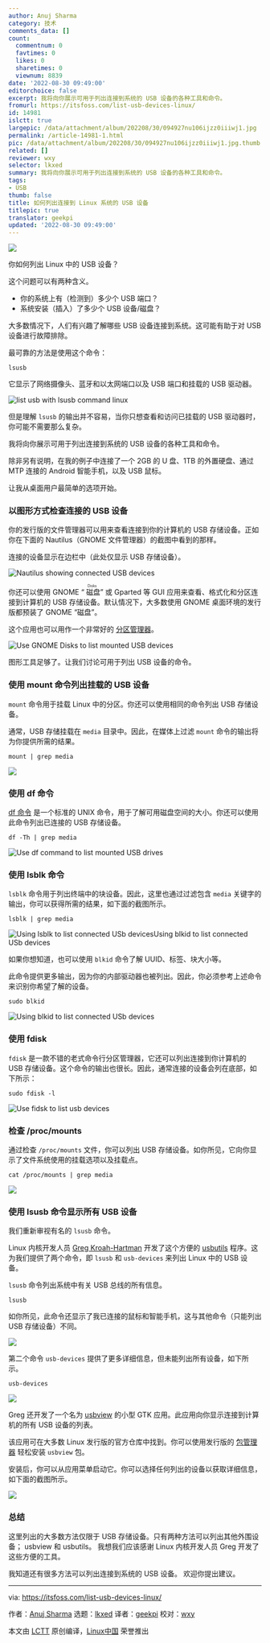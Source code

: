 ```yaml
---
author: Anuj Sharma
category: 技术
comments_data: []
count:
  commentnum: 0
  favtimes: 0
  likes: 0
  sharetimes: 0
  viewnum: 8839
date: '2022-08-30 09:49:00'
editorchoice: false
excerpt: 我将向你展示可用于列出连接到系统的 USB 设备的各种工具和命令。
fromurl: https://itsfoss.com/list-usb-devices-linux/
id: 14981
islctt: true
largepic: /data/attachment/album/202208/30/094927nu106ijzz0iiiwj1.jpg
permalink: /article-14981-1.html
pic: /data/attachment/album/202208/30/094927nu106ijzz0iiiwj1.jpg.thumb.jpg
related: []
reviewer: wxy
selector: lkxed
summary: 我将向你展示可用于列出连接到系统的 USB 设备的各种工具和命令。
tags:
- USB
thumb: false
title: 如何列出连接到 Linux 系统的 USB 设备
titlepic: true
translator: geekpi
updated: '2022-08-30 09:49:00'
---
```


![](/data/attachment/album/202208/30/094927nu106ijzz0iiiwj1.jpg)


你如何列出 Linux 中的 USB 设备？


这个问题可以有两种含义。


* 你的系统上有（检测到）多少个 USB 端口？
* 系统安装（插入）了多少个 USB 设备/磁盘？


大多数情况下，人们有兴趣了解哪些 USB 设备连接到系统。这可能有助于对 USB 设备进行故障排除。


最可靠的方法是使用这个命令：



```
lsusb

```

它显示了网络摄像头、蓝牙和以太网端口以及 USB 端口和挂载的 USB 驱动器。


![list usb with lsusb command linux](/data/attachment/album/202208/30/094930wejj6vcjyvyjilis.png)


但是理解 `lsusb` 的输出并不容易，当你只想查看和访问已挂载的 USB 驱动器时，你可能不需要那么复杂。


我将向你展示可用于列出连接到系统的 USB 设备的各种工具和命令。


除非另有说明，在我的例子中连接了一个 2GB 的 U 盘、1TB 的外置硬盘、通过 MTP 连接的 Android 智能手机，以及 USB 鼠标。


让我从桌面用户最简单的选项开始。


### 以图形方式检查连接的 USB 设备


你的发行版的文件管理器可以用来查看连接到你的计算机的 USB 存储设备。正如你在下面的 Nautilus（GNOME 文件管理器）的截图中看到的那样。


连接的设备显示在边栏中（此处仅显示 USB 存储设备）。


![Nautilus showing connected USB devices](/data/attachment/album/202208/30/094930o6ndrdittnttomzx.png)


你还可以使用 GNOME “<ruby> 磁盘 <rt>  Disks </rt></ruby>” 或 Gparted 等 GUI 应用来查看、格式化和分区连接到计算机的 USB 存储设备。默认情况下，大多数使用 GNOME 桌面环境的发行版都预装了 GNOME “磁盘”。


这个应用也可以用作一个非常好的 [分区管理器](https://itsfoss.com/partition-managers-linux/)。


![Use GNOME Disks to list mounted USB devices](/data/attachment/album/202208/30/094930p9i9xri9cn99dtid.png)


图形工具足够了。让我们讨论可用于列出 USB 设备的命令。


### 使用 mount 命令列出挂载的 USB 设备


`mount` 命令用于挂载 Linux 中的分区。你还可以使用相同的命令列出 USB 存储设备。


通常，USB 存储挂载在 `media` 目录中。因此，在媒体上过滤 `mount` 命令的输出将为你提供所需的结果。



```
mount | grep media

```

![](/data/attachment/album/202208/30/094931lde2vsruwpzjesuv.png)


### 使用 df 命令


[df 命令](https://linuxhandbook.com/df-command/) 是一个标准的 UNIX 命令，用于了解可用磁盘空间的大小。你还可以使用此命令列出已连接的 USB 存储设备。



```
df -Th | grep media

```

![Use df command to list mounted USB drives](/data/attachment/album/202208/30/094931d5025u2gnlka22k2.png)


### 使用 lsblk 命令


`lsblk` 命令用于列出终端中的块设备。因此，这里也通过过滤包含 `media` 关键字的输出，你可以获得所需的结果，如下面的截图所示。



```
lsblk | grep media

```

![Using lsblk to list connected USb devicesUsing blkid to list connected USb devices](/data/attachment/album/202208/30/094931y8q1d8v2ys8tl274.png)


如果你想知道，也可以使用 `blkid` 命令了解 UUID、标签、块大小等。


此命令提供更多输出，因为你的内部驱动器也被列出。因此，你必须参考上述命令来识别你希望了解的设备。



```
sudo blkid

```

![Using blkid to list connected USb devices](/data/attachment/album/202208/30/094931y8q1d8v2ys8tl274.png)


### 使用 fdisk


`fdisk` 是一款不错的老式命令行分区管理器，它还可以列出连接到你计算机的 USB 存储设备。这个命令的输出也很长。因此，通常连接的设备会列在底部，如下所示：



```
sudo fdisk -l

```

![Use fidsk to list usb devices](/data/attachment/album/202208/30/094932ig4vu49ds111gu36.png)


### 检查 /proc/mounts


通过检查 `/proc/mounts` 文件，你可以列出 USB 存储设备。如你所见，它向你显示了文件系统使用的挂载选项以及挂载点。



```
cat /proc/mounts | grep media

```

![](/data/attachment/album/202208/30/094932p2sogvggtgzswsga.png)


### 使用 lsusb 命令显示所有 USB 设备


我们重新审视有名的 `lsusb` 命令。


Linux 内核开发人员 [Greg Kroah-Hartman](https://en.wikipedia.org/wiki/Greg_Kroah-Hartman) 开发了这个方便的 [usbutils](https://github.com/gregkh/usbutils) 程序。这为我们提供了两个命令，即 `lsusb` 和 `usb-devices` 来列出 Linux 中的 USB 设备。


`lsusb` 命令列出系统中有关 USB 总线的所有信息。



```
lsusb

```

如你所见，此命令还显示了我已连接的鼠标和智能手机，这与其他命令（只能列出 USB 存储设备）不同。


![](/data/attachment/album/202208/30/094932c2230jsliyior2il.png)


第二个命令 `usb-devices` 提供了更多详细信息，但未能列出所有设备，如下所示。



```
usb-devices

```

![](/data/attachment/album/202208/30/094933lhlus4ucogha08hi.png)


Greg 还开发了一个名为 [usbview](https://github.com/gregkh/usbview) 的小型 GTK 应用。此应用向你显示连接到计算机的所有 USB 设备的列表。


该应用可在大多数 Linux 发行版的官方仓库中找到。你可以使用发行版的 [包管理器](https://itsfoss.com/package-manager/) 轻松安装 `usbview` 包。


安装后，你可以从应用菜单启动它。你可以选择任何列出的设备以获取详细信息，如下面的截图所示。


![](/data/attachment/album/202208/30/094933ez2m4pr6f22nz8mk.png)


### 总结


这里列出的大多数方法仅限于 USB 存储设备。只有两种方法可以列出其他外围设备； usbview 和 usbutils。 我想我们应该感谢 Linux 内核开发人员 Greg 开发了这些方便的工具。


我知道还有很多方法可以列出连接到系统的 USB 设备。 欢迎你提出建议。




---


via: <https://itsfoss.com/list-usb-devices-linux/>


作者：[Anuj Sharma](https://itsfoss.com/author/anuj/) 选题：[lkxed](https://github.com/lkxed) 译者：[geekpi](https://github.com/geekpi) 校对：[wxy](https://github.com/wxy)


本文由 [LCTT](https://github.com/LCTT/TranslateProject) 原创编译，[Linux中国](https://linux.cn/) 荣誉推出